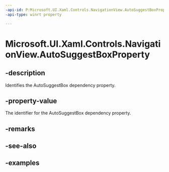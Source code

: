 ```yaml
---
-api-id: P:Microsoft.UI.Xaml.Controls.NavigationView.AutoSuggestBoxProperty
-api-type: winrt property

---
```

<!-- Property syntax.
public DependencyProperty AutoSuggestBoxProperty { get; }
-->

# Microsoft.UI.Xaml.Controls.NavigationView.AutoSuggestBoxProperty


## -description

Identifies the AutoSuggestBox dependency property.


## -property-value

The identifier for the AutoSuggestBox dependency property.


## -remarks


## -see-also


## -examples


